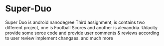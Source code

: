 # Super-Duo

Super Duo is android nanodegree Third assignment, is contains two different project, one is Football Scores and another is alexandria. Udacity provide some sorce code and provide user comments & reviews according to user review implement changaes. and much more 
